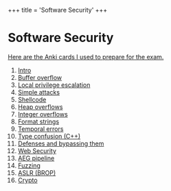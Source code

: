 +++
title = 'Software Security'
+++
# Software Security
[Here are the Anki cards I used to prepare for the exam.](Softsec.apkg)

1. [Intro](intro)
2. [Buffer overflow](buffer-overflow)
3. [Local privilege escalation](local-privilege-escalation)
4. [Simple attacks](simple-attacks)
5. [Shellcode](shellcode)
6. [Heap overflows](heap-overflows.md)
7. [Integer overflows](integer-overflows)
8. [Format strings](format-strings)
9. [Temporal errors](temporal-errors)
10. [Type confusion (C++)](type-confusion-cpp)
11. [Defenses and bypassing them](defenses-and-bypassing-them)
12. [Web Security](web-security)
13. [AEG pipeline](aeg-pipeline)
14. [Fuzzing](fuzzing)
15. [ASLR (BROP)](aslr-brop)
16. [Crypto](crypto)
